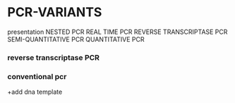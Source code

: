# PCR-VARIANTS
presentation
NESTED PCR
REAL TIME PCR
REVERSE TRANSCRIPTASE PCR
SEMI-QUANTITATIVE PCR
QUANTITATIVE PCR
### reverse transcriptase PCR
### conventional pcr
+add dna template
